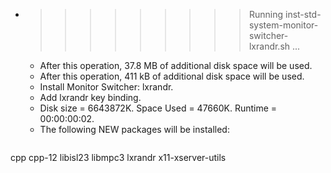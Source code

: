 * >>>>>>>>> Running inst-std-system-monitor-switcher-lxrandr.sh ...
  * After this operation, 37.8 MB of additional disk space will be used.
  * After this operation, 411 kB of additional disk space will be used.
  * Install Monitor Switcher: lxrandr.
  * Add lxrandr key binding.
  * Disk size = 6643872K. Space Used = 47660K. Runtime = 00:00:00:02.
  * The following NEW packages will be installed:
  ```bash
cpp cpp-12 libisl23 libmpc3 lxrandr
x11-xserver-utils
  ```
